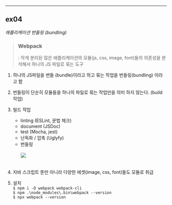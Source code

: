 ___
## ex04
_애플리케이션 번들링 (bundling)_ 

> ### Webpack
> : 작게 분리된 많은 애플리케이션의 모듈(js, css, image, font)들의 의존성을 분석해서 하나의 JS 파일로 묶는 도구

1. 하나의 JS파일을 번들 (bundle)이라고 하고 묶는 작업을 번들링(bundling) 이라고 함
2. 번들링이 단순히 모듈들을 하나의 파일로 묶는 작업만을 의미 하지 않는다. (build 작업)
3. 빌드 작업
   - linting (ESLint, 문법 체크)
   - document (JSDoc)
   - test (Mocha, jest)
   - 난독화 / 압축 (Uglyfy)
   - 번들링  
   <br>![](https://images.velog.io/images/98kimjh/post/3e95ae0d-11ee-4312-bacf-ffde7071a6bf/image.png)
   
   <br>
4. 자바 스크립트 뚠만 아니라 다양한 에셋(image, css, font)들도 모듈로 취급
5. 설치  
   `$ npm i -D webpack webpack-cli`  
   `$ npm .\node_modules\.bin\webpack --version`  
   `$ npx webpack --version`